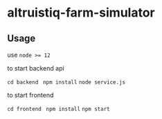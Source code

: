 # altruistiq-farm-simulator

## Usage

use `node >= 12`

to start backend api 

`cd backend `
`npm install`
`node service.js`

to start frontend 

`cd frontend `
`npm install`
`npm start`